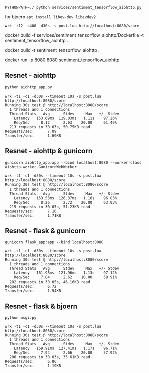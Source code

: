 `PYTHONPATH=./ python services/sentiment_tensorflow_aiohttp.py`

for bjoern `apt install libev-dev libevdev2`

`wrk -t12 -c400 -d30s -s post.lua http://localhost:8080/score`


docker build -f services/sentiment_tensorflow_aiohttp/Dockerfile -t sentiment_tensorflow_aiohttp .

docker build -t sentiment_tensorflow_aiohttp .

docker run -p 8080:8080 sentiment_tensorflow_aiohttp

## Resnet - aiohttp

```
python aiohttp_app.py
```

```
wrk -t1 -c1 -d30s --timeout 10s -s post.lua http://localhost:8080/score
Running 30s test @ http://localhost:8080/score
  1 threads and 1 connections
  Thread Stats   Avg      Stdev     Max   +/- Stdev
    Latency   153.69ms  119.03ms   1.11s    97.26%
    Req/Sec     8.12      2.63    20.00     61.46%
  213 requests in 30.03s, 50.75KB read
Requests/sec:      7.09
Transfer/sec:      1.69KB

```

## Resnet - aiohttp & gunicorn

```
gunicorn aiohttp_app:app --bind localhost:8080 --worker-class aiohttp.worker.GunicornWebWorker
```

```
wrk -t1 -c1 -d30s --timeout 10s -s post.lua http://localhost:8080/score
Running 30s test @ http://localhost:8080/score
  1 threads and 1 connections
  Thread Stats   Avg      Stdev     Max   +/- Stdev
    Latency   153.53ms  126.37ms   1.16s    96.85%
    Req/Sec     8.26      2.72    20.00     63.03%
  215 requests in 30.05s, 51.23KB read
Requests/sec:      7.16
Transfer/sec:      1.71KB
```

## Resnet - flask & gunicorn

```
gunicorn flask_app:app --bind localhost:8080
```

```
wrk -t1 -c1 -d30s --timeout 10s -s post.lua http://localhost:8080/score
Running 30s test @ http://localhost:8080/score
  1 threads and 1 connections
  Thread Stats   Avg      Stdev     Max   +/- Stdev
    Latency   161.98ms  121.96ms   1.13s    97.12%
    Req/Sec     7.84      2.62    10.00     58.91%
  202 requests in 30.05s, 46.16KB read
Requests/sec:      6.72
Transfer/sec:      1.54KB
```


## Resnet - flask & bjoern

```
python wsgi.py
```

```
wrk -t1 -c1 -d30s --timeout 10s -s post.lua http://localhost:8080/score
Running 30s test @ http://localhost:8080/score
  1 threads and 1 connections
  Thread Stats   Avg      Stdev     Max   +/- Stdev
    Latency   159.91ms  127.41ms   1.17s    96.71%
    Req/Sec     7.94      2.66    20.00     57.92%
  206 requests in 30.03s, 35.61KB read
Requests/sec:      6.86
Transfer/sec:      1.19KB
```
